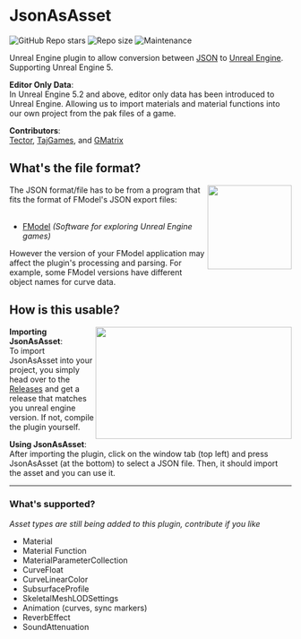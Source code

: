 # JsonAsAsset

![GitHub Repo stars](https://img.shields.io/github/stars/Tectors/JsonAsAsset?style=for-the-badge&logo=&color=lightgrey)
![Repo size](https://img.shields.io/github/repo-size/Tectors/JsonAsAsset?label=total%20size&style=for-the-badge&logo=&color=lightgrey&logoColor=lightgrey)
![Maintenance](https://img.shields.io/maintenance/yes/2023?style=for-the-badge&logo=&color=lightgrey)

Unreal Engine plugin to allow conversion between [JSON](https://www.json.org/json-en.html) to [Unreal Engine](https://www.unrealengine.com/en-US). Supporting Unreal Engine 5.

   **Editor Only Data**:
 <br> In Unreal Engine 5.2 and above, editor only data has been introduced to Unreal Engine. Allowing us to import materials and material functions into our own project from the pak files of a game.

   **Contributors**:
 <br> [Tector](https://github.com/Tectors), [TajGames](https://github.com/), and [GMatrix](https://github.com/GMatrixGames)

## What's the file format?
<img align="right" width="150" height="150" src="https://raw.githubusercontent.com/4sval/FModel/master/FModel/FModel.ico">
The JSON format/file has to be from a program that fits the format of FModel's JSON export files:
<br><br>

- [FModel](https://fmodel.app) *\(Software for exploring Unreal Engine games\)*

However the version of your FModel application may affect the plugin's processing and parsing. For example, some FModel versions have different object names for curve data.

## How is this usable?
<img align="right" width="350" height="200" src="https://user-images.githubusercontent.com/73559984/224574869-6365f76f-8684-4788-b3c2-ad9acf832984.gif">

  **Importing JsonAsAsset**:
 <br> To import JsonAsAsset into your project, you simply head over to the [Releases](https://github.com/Tectors/JsonAsAsset/releases) and get a release that matches you unreal engine version. If not, compile the plugin yourself.
 
   **Using JsonAsAsset**:
 <br> After importing the plugin, click on the window tab (top left) and press JsonAsAsset (at the bottom) to select a JSON file. Then, it should import the asset and you can use it.
 
 
 -----------
 
### What's supported?
*Asset types are still being added to this plugin, contribute if you like*

- Material
- Material Function
- MaterialParameterCollection
- CurveFloat
- CurveLinearColor
- SubsurfaceProfile
- SkeletalMeshLODSettings
- Animation (curves, sync markers)
- ReverbEffect
- SoundAttenuation
